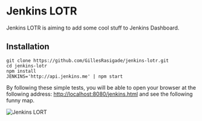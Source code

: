 # Jenkins LOTR

Jenkins LOTR is aiming to add some cool stuff to Jenkins Dashboard.

## Installation

```
git clone https://github.com/GillesRasigade/jenkins-lotr.git
cd jenkins-lotr
npm install
JENKINS='http://api.jenkins.me' | npm start
```

By following these simple tests, you will be able to open your browser at the following address: [http://localhost:8080/jenkins.html](http://localhost:8080/jenkins.html) and see the following funny map.

![Jenkins LORT](https://lh3.googleusercontent.com/c9_eAbpTFfy4svtgCkJMxCUd2FL9fmw-md9tp5DwEBs=s0 "Screenshot 2015-11-10 at 23.53.55.png")